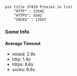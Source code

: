 
```mermaid
pie title 37429 Proxies in list
    "HTTP" : 23542
    "HTTPS": 5542
    "SOCKS" : 12567
```

### Some Info
#### Average Timeout

- mixed: 2.9s
- http: 1.4s
- https: 8.6s
- socks: 6.6s